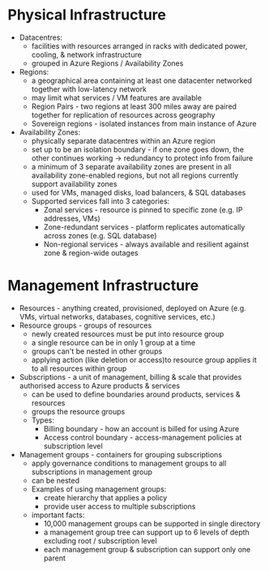 # Physical Infrastructure
- Datacentres: 
	- facilities with resources arranged in racks with dedicated power, cooling, & network infrastructure
	- grouped in Azure Regions / Availability Zones
- Regions:
	- a geographical area containing at least one datacenter networked together with low-latency network
	- may limit what services / VM features are available
	- Region Pairs - two regions at least 300 miles away are paired together for replication of resources across geography
	- Sovereign regions - isolated instances from main instance of Azure
- Availability Zones:
	- physically separate datacentres within an Azure region
	- set up to be an isolation boundary - if one zone goes down, the other continues working -> redundancy to protect info from failure
	- a minimum of 3 separate availability zones are present in all availability zone-enabled regions, but not all regions currently support availability zones
	- used for VMs, managed disks, load balancers, & SQL databases
	- Supported services fall into 3 categories:
		- Zonal services - resource is pinned to specific zone (e.g. IP addresses, VMs)
		- Zone-redundant services - platform replicates automatically across zones (e.g. SQL database)
		- Non-regional services - always available and resilient against zone & region-wide outages

# Management Infrastructure
- Resources - anything created, provisioned, deployed on Azure (e.g. VMs, virtual networks, databases, cognitive services, etc.)
- Resource groups - groups of resources
	- newly created resources must be put into resource group
	- a single resource can be in only 1 group at a time
	- groups can't be nested in other groups
	- applying action (like deletion or access)to resource group applies it to all resources within group
- Subscriptions - a unit of management, billing & scale that provides authorised access to Azure products & services
	- can be used to define boundaries around products, services & resources
	- groups the resource groups
	- Types:
		- Billing boundary - how an account is billed for using Azure
		- Access control boundary - access-management policies at subscription level
- Management groups - containers for grouping subscriptions
	- apply governance conditions to management groups to all subscriptions in management group
	- can be nested
	- Examples of using management groups:
		- create hierarchy that applies a policy
		- provide user access to multiple subscriptions
	- important facts:
		- 10,000 management groups can be supported in single directory
		- a management group tree can support up to 6 levels of depth excluding root / subscription level
		- each management group & subscription can support only one parent
